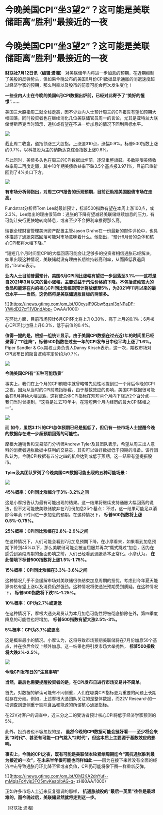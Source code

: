 # 今晚美国CPI“坐3望2”？这可能是美联储距离“胜利”最接近的一夜

# 今晚美国CPI“坐3望2”？这可能是美联储距离“胜利”最接近的一夜

**财联社7月12日讯（编辑 潇湘）**
对美联储年内将进一步加息的预期，在近期抑制了美股的反弹势头，但如果今晚公布的美国6月份CPI数据显示通胀的消退速度超过经济学家的预期，那么利率以及股市的前景可能会再次发生变化！

**一些业内人士在今晚的美国6月CPI数据出炉前，已经对此寄予了“美好的憧憬”……**

美国三大股指周二就全线走高，因不少业内人士预计周三的CPI报告有望如预期大幅回落，同时投资者也在继续消化几位美联储官员周一的言论，尤其是亚特兰大联储博斯蒂克当时暗示，通胀或有望在不进一步加息的情况下回到目标水平。

![](https://inews.gtimg.com/om_bt/OcpJtC1KsGdcYkoKqWD5zlP6WsCO1V0DvG9eXRFDsQAtIAA/1000)

截止周二收盘，道指领涨三大股指，上涨逾310点，涨幅0.9%。标普500指数上涨约0.7%，以科技股为主的纳斯达克综合指数上涨0.6%。

与此同时，美债多头也在周三的CPI数据出炉前，逐渐重整旗鼓。多数期限美债收益率周二再度走弱，其中10年期美债收益率下跌3.5个基点报3.971%，目前已重新回到了4%关口下方。

![](https://inews.gtimg.com/om_bt/OWeT5spWoFmKb2QdbQeUQladHvnZa_IqM8gHhcgaHxVOwAA/1000)

**有市场分析师指出，对周三CPI报告的乐观预期，目前正助推美国股债市场在走高。**

Fundstrat分析师Tom
Lee就最新预计，标普500指数有望在本周上涨100点，或2.3%。Lee给出的理由很简单：通胀的下降有望减轻美联储继续加息的压力，有可能让央行更快地转向降息，或者至少不会把利率推得那么高。

瑞银全球财富管理美洲资产配置主管Jason
Draho在一份最新的邮件评论中，也具体描述了通胀突然回落可能对市场意味着什么。他指出，“预计6月份的总体和核心CPI都将大幅下降。”

“短短几个月时间里CPI的大幅回落可能会让足够多的投资者相信通胀已经解决。如果出现这种情况，美联储就没有理由长期维持较高利率，从而降低衰退风险，”Draho表示。

**业内人士目前普遍预计，美国6月CPI同比涨幅有望进一步回落至3.1%——这将是自2021年3月以来的最小涨幅，主要受益于汽油价格的下降。不包括波动较大的食品和能源在内的核心CPI同比涨幅则预计将放缓至5%，为2021年11月以来的最低水平——当然，这仍然将是美联储通胀目标的两倍多。**

![](https://inews.gtimg.com/om_bt/O0cyslF9Gbw5qznI3qNPaDF-YWIdD27cf11VDndAbp-
OwAA/1000)

在环比方面，目前市场预计6月CPI环比将上升0.30%，高于上月的0.1%；6月核心CPI环比也将上升0.3%，低于前值的0.4%。

**值得一提的是，根据一组统计显示，由于美国CPI数据在过去近1年的时间里已经录得了“11连降”，标普500指数在过去一年的CPI发布日中也平均上涨了1.6%。**
Piper Sandler & Co.期权业务负责人Danny Kirsch表示，这一次，期权市场对CPI发布日的隐含波动率定价约为0.7%。

![](https://inews.gtimg.com/om_bt/OfBYOwv8ZGLHaZA_S4l8RUvorplNDjcUX1T7WbAxD5TJcAA/1000)

**今晚美国CPI有“五种可能场景”**

事实上，我们在上个月的CPI前瞻中就曾略带先见性地提到过一个月后今晚的CPI之夜。因为从当时的CPI前瞻指标看，由于基数效应的影响，美国CPI数据很可能会在6月持续大幅回落，这将使总体CPI指标在短短两个月内下降近2个百分点——我们当时曾提到，“这将是过去70年中，在短短两个月内经历的最大CPI降幅之一”。

![](https://inews.gtimg.com/om_bt/O8pAllNblw41EH_dyBn0rjiwegRbSaRTo9PQDb6TN69iAAA/1000)

而 **如今，虽然3.1%的CPI总体预期已经是挺低了，但仍有一些市场人士提醒今晚的数据存在进一步超预期回落的可能性。**

摩根大通销售和交易部门分析师Andrew
Tyler及其团队表示，希望从周三出人意料的消费者通胀数据中获利的交易员，其实可以做好数据低于预期的准备。该行团队认为，今晚CPI数据有五分之四的机会达到或低于预期，这一结果有望提振股市。

**Tyler及其团队罗列了今晚美国CPI数据可能出现的五种可能场景：**

![](https://inews.gtimg.com/om_bt/O9uKKct4YAaekOZcXSk2v8csW7PoLpBODefomUpExZouQAA/1000)

**45%概率：CPI同比涨幅介于3%-3.2%之间**

这是小摩报告认为最有可能出现的结果。这一结果将继续支持通胀大幅回落的说法，但不太可能使美联储放弃在7月份加息25个基点：不过，这一结果可能足以消除今年余下时间进一步加息的预期。在这种情况下，
**标普500指数将上涨0.5%-0.75%。**

**25%概率：CPI同比涨幅在2.8%-2.9%之间**

在这种情况下，人们可能会看到7月加息预期下降，在小摩看来，如果看到加息预期下降到45%以下，那么美联储可能会被迫屈服并再次“鹰式跳过”加息，因为在感受到紧缩周期的全面影响之前，人们已经看到通胀基本正常化。小摩认为，
**在此情境下标普500指数将上涨1.5%-1.75%。**

**15%概率：CPl同比涨幅在3.3%-3.6%之间**

这种情况几乎不会缓解市场对美联储很快结束加息周期的担忧，考虑到今年夏天能源价格有望上涨以及消费仍然强劲，这种情况将使通胀预期受到质疑。在这种情况下，
**标普500指数将下跌1%-1.25%。**

**10%概率：CPI为2.7%或更低**

在这种情况下，摩根大通交易员认为本月加息可能性将被彻底排除在外，第四季度降息的可能性也将增加。 **标普500指数有望大涨2.5%-3%。**

**5%概率：CPl为3.7%或更高**

这是概率最小的情况。小摩认为，这将导致市场预期美联储将在7月份加息50个基点，并在余后会议上额外加息。这一结果也将引发市场大举抛售，
**标普500指数将大跌2%-2.5%。**

![](https://inews.gtimg.com/om_bt/OMbHBuq6gYEVh7TMVNLqwsN6XI4S8OJRgQNrWq5JCZ16sAA/1000)

**今晚CPI发布日的“注意事项”**

**当然，最后也需要提醒投资者的是，在CPI发布日进行市场交易并不简单。**

首先，对数据的解读可能有不同侧重，人们在哪类CPI指标更为重要的问题上长期就存在分歧。例如，上述摩根大通团队关注的是整体数据，而22V
Research的一项调查则更侧重于剔除食品和能源的所谓核心通胀指标。

在22V对客户的调查中，近三分之二的受访者预计核心CPI将低于经济学家预测的5%。

此外，投资者也不容忽视的是，
**虽然今晚的CPI数据可能会挺好看——至少将会来到“3时代”、甚至有可能一口气跳入“2时代”，但这本质上主要源于基数效应的影响。**

**事实上，今晚的CPI之夜，既有可能是美联储本轮紧缩周期迄今“离抗通胀胜利最为接近的一次”，在未来半年很可能也同样如此**
——因为在接下来若没有全面的经济冲击导致通胀月环比降至零或者负值，CPI仍可能将像下图一样重新反弹。

![](https://inews.gtimg.com/om_bt/OM2KA2dnYuf--mMqiaFoXyjs3FO5mvKeabIbAG-q-
zH80AA/1000)

正如许多市场人士近来反复强调的那样， **抗通胀战役的“最后一英里”往往是最艰难的，而今晚过后，美联储显然就将走到这一步。**

（财联社 潇湘）

